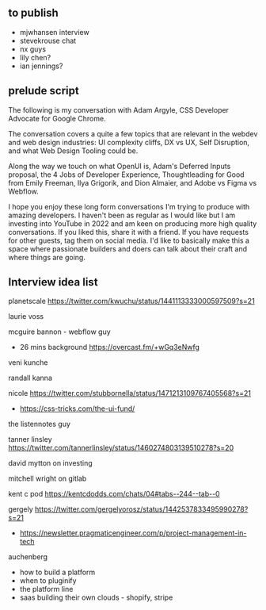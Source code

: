 ## to publish

- mjwhansen interview
- stevekrouse chat
- nx guys
- lily chen?
- ian jennings?

## prelude script

The following is my conversation with Adam Argyle, CSS Developer Advocate for Google Chrome.

The conversation covers a quite a few topics that are relevant in the webdev and web design industries: UI complexity cliffs, DX vs UX, Self Disruption, and what Web Design Tooling could be.

Along the way we touch on what OpenUI is, Adam's Deferred Inputs proposal, the 4 Jobs of Developer Experience, Thoughtleading for Good from Emily Freeman, Ilya Grigorik, and Dion Almaier, and Adobe vs Figma vs Webflow.

I hope you enjoy these long form conversations I'm trying to produce with amazing developers. I haven't been as regular as I would like but I am investing into YouTube in 2022 and am keen on producing more high quality conversations. If you liked this, share it with a friend. If you have requests for other guests, tag them on social media. I'd like to basically make this a space where passionate builders and doers can talk about their craft and where things are going.

## Interview idea list

planetscale https://twitter.com/kwuchu/status/1441113333000597509?s=21

laurie voss

mcguire bannon - webflow guy

- 26 mins background https://overcast.fm/+wGq3eNwfg

veni kunche

randall kanna

nicole https://twitter.com/stubbornella/status/1471213109767405568?s=21

- https://css-tricks.com/the-ui-fund/

the listennotes guy

tanner linsley https://twitter.com/tannerlinsley/status/1460274803139510278?s=20

david mytton on investing

mitchell wright on gitlab

kent c pod https://kentcdodds.com/chats/04#tabs--244--tab--0

gergely https://twitter.com/gergelyorosz/status/1442537833495990278?s=21

- https://newsletter.pragmaticengineer.com/p/project-management-in-tech

auchenberg

- how to build a platform
- when to pluginify
- the platform line
- saas building their own clouds - shopify, stripe
